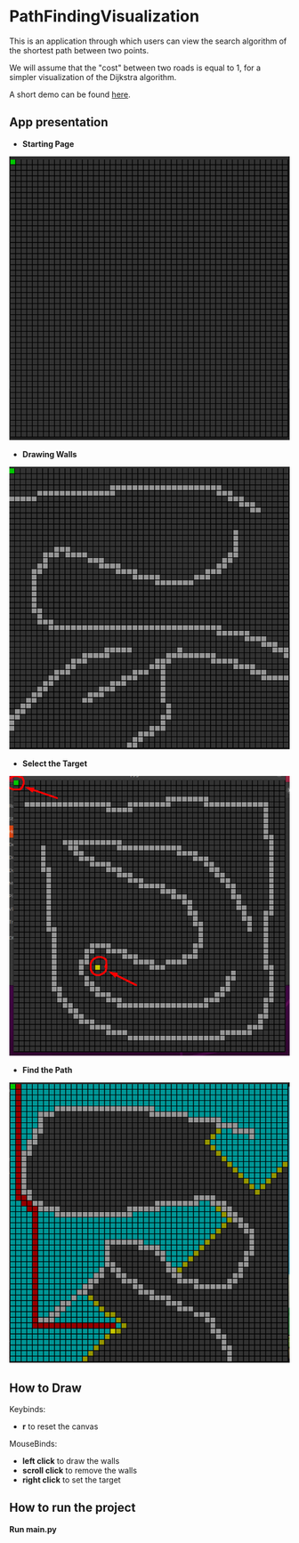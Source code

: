 # PathFindingVisualization

This is an application through which users can view the search algorithm of the shortest path between two points.

We will assume that the "cost" between two roads is equal to 1, for a simpler visualization of the Dijkstra algorithm.

A short demo can be found [here](https://youtu.be/weGWjPGjsPU).

## App presentation

* __Starting Page__

![Starting Page](https://github.com/GCipry3/PathFindingVisualization/blob/master/Documentation/ScreenShots/start.png)

* __Drawing Walls__

![Starting Page](https://github.com/GCipry3/PathFindingVisualization/blob/master/Documentation/ScreenShots/DrawWalls.png)

* __Select the Target__

![Starting Page](https://github.com/GCipry3/PathFindingVisualization/blob/master/Documentation/ScreenShots/Start_Target.png)

* __Find the Path__

![Starting Page](https://github.com/GCipry3/PathFindingVisualization/blob/master/Documentation/ScreenShots/FoundPath.png)


## How to Draw

Keybinds:
* __r__ to reset the canvas

MouseBinds:
* __left click__ to draw the walls
* __scroll click__ to remove the walls
* __right click__ to set the target

## How to run the project

__Run main.py__
